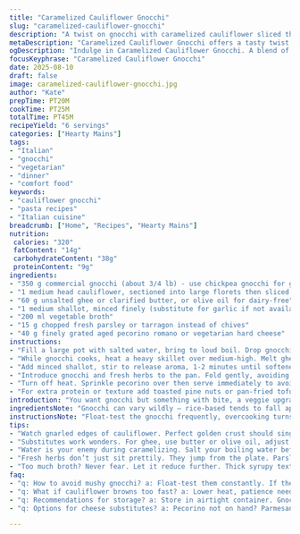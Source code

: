 ```yaml
---
title: "Caramelized Cauliflower Gnocchi"
slug: "caramelized-cauliflower-gnocchi"
description: "A twist on gnocchi with caramelized cauliflower sliced thick to crisp edges in browned butter. Garlic hits sharply, vegetable broth reduces until syrupy, coating soft gnocchi tossed last with fresh herbs and sharp pecorino. Swappable ingredients with time-saving tips. A rustic, no-fuss dish that fills the plate and the belly."
metaDescription: "Caramelized Cauliflower Gnocchi offers a tasty twist on traditional gnocchi, rich flavors simple techniques. Crisp cauliflower, creamy cheese, fresh herbs unite."
ogDescription: "Indulge in Caramelized Cauliflower Gnocchi. A blend of textures, flavors, and aromas; satisfying and filling with every bite."
focusKeyphrase: "Caramelized Cauliflower Gnocchi"
date: 2025-08-10
draft: false
image: caramelized-cauliflower-gnocchi.jpg
author: "Kate"
prepTime: PT20M
cookTime: PT25M
totalTime: PT45M
recipeYield: "6 servings"
categories: ["Hearty Mains"]
tags:
- "Italian"
- "gnocchi"
- "vegetarian"
- "dinner"
- "comfort food"
keywords:
- "cauliflower gnocchi"
- "pasta recipes"
- "Italian cuisine"
breadcrumb: ["Home", "Recipes", "Hearty Mains"]
nutrition: 
 calories: "320"
 fatContent: "14g"
 carbohydrateContent: "38g"
 proteinContent: "9g"
ingredients:
- "350 g commercial gnocchi (about 3/4 lb) - use chickpea gnocchi for gluten-free option"
- "1 medium head cauliflower, sectioned into large florets then sliced about 1.5 cm thick"
- "60 g unsalted ghee or clarified butter, or olive oil for dairy-free"
- "1 medium shallot, minced finely (substitute for garlic if not available)"
- "200 ml vegetable broth"
- "15 g chopped fresh parsley or tarragon instead of chives"
- "40 g finely grated aged pecorino romano or vegetarian hard cheese"
instructions:
- "Fill a large pot with salted water, bring to loud boil. Drop gnocchi in batches; watch them bob then float to surface - sign they're done. Scoop out with slotted spoon quickly. Spread on a warm plate; toss gently with a drizzle of olive oil to keep separate."
- "While gnocchi cooks, heat a heavy skillet over medium-high. Melt ghee, swirl to coat. Lay cauliflower slices flat, arrange so they don’t overlap. Resist stirring. Let edges form a deep golden crust - that crackle and sizzle tells you when to look. Flip after 8-12 minutes once deeply caramelized. Season with salt and cracked pepper."
- "Add minced shallot, stir to release aroma, 1-2 minutes until softened but not browned. Pour in vegetable broth. It’ll steam, bubble - reduce by half until glossy and slightly sticky, clinging to the cauliflower like a glaze."
- "Introduce gnocchi and fresh herbs to the pan. Fold gently, avoiding breaking the tender gnocchi. Heat through 3-4 minutes to absorb flavors, coating every bite."
- "Turn off heat. Sprinkle pecorino over then serve immediately to avoid drying out. Add a squeeze of lemon juice or sprinkle crushed chili flakes for an extra zing."
- "For extra protein or texture add toasted pine nuts or pan-fried tofu cubes just before serving."
introduction: "You want gnocchi but something with bite, a veggie upgrade that plays with textures. Cauliflower sliced thick enough to crisp up, slow caramelization in butter or ghee, releasing nutty notes that push the flavor beyond simple. Garlic swapped for shallot here — mellower, sweet with a subtle punch. Broth reduction adds moisture and umami without drowning flavors. Pecorino swaps parmesan for sharper, saltier finish — use what you got but fine grate, no clumps allowed. Herbs aren’t just garnish but fresh jump of brightness. If you’re running low on time, chickpea gnocchi speeds cooking while adding protein. This isn’t fancy; it’s real cooking, paying attention to browning, timing, recognizing when gnocchi float means done, cauliflower edges turn golden-brown like burnt sugar crust, that’s when aroma tells you its all happening."
ingredientsNote: "Gnocchi can vary wildly — rice-based tends to fall apart; potato type holds better. When choosing cauliflower, look for firm heads with tight florets, avoid ones starting to brown or limp; that bitterness seeps into dish. Butter can be switched for ghee or olive oil depending on diet, both will brown differently but give you caramelization; ghee adds nuttier flavor without water content that makes steam. Shallot instead of garlic for mellow aroma but garlic still works, just add a little earlier to avoid raw punch. Parsley or tarragon swap out chives: parsley is fresh and grassy, tarragon adds anise notes. Broth needs to be flavorful; skip watery broth or just use a good-quality stock cube dissolved. Name your cheese carefully; pecorino romano is hard, salty, adding balance; for vegan, nutritional yeast flakes are an option but add at end."
instructionsNote: "Float-test the gnocchi frequently, overcooking turns them mushy — timing matters but float is your best indicator. In pan, heat background first; don’t overcrowd cauliflower or it will steam not caramelize—patience pays off letting one side get deeply colored before flipping. Don’t stir too often or it won’t brown properly, but be ready to catch the moment color goes from golden to burnt. When adding aromas (shallot or garlic), avoid high heat which burns them bitter; medium low is best. Broth reduction: keep simmering, watch liquid level drop; it should change texture, syrupy, sticky enough to adhere. Folding gnocchi last prevents smashing, toss gently, use spatula or tongs for delicate handling. Finishing cheese added off heat keeps it melting smooth but avoids drying out gnocchi. Adjust seasoning again at end; salt levels fluctuate with broth and cheese. Add extras like lemon or chili flakes for brightness or heat. Batch cooking tip: keep gnocchi warm without sticking by oil on plate covered loosely with foil."
tips:
- "Watch gnarled edges of cauliflower. Perfect golden crust should sing, pop. Don’t rush the flip. Takes time; flip only when ready. Undercooked won’t give crunch."
- "Substitutes work wonders. For ghee, use butter or olive oil, adjust for flavors. Chickpea gnocchi adds protein but cooks faster, adjust timing. Keep separate."
- "Water is your enemy during caramelizing. Salt your boiling water before gnocchi goes in. It’s key. Float test gnocchi often, mushy isn’t edible. Sling them out right when they rise."
- "Fresh herbs don’t just sit prettily. They jump from the plate. Parsley or tarragon brightens the dish. Adjust based on what you have; don’t fear swaps."
- "Too much broth? Never fear. Let it reduce further. Thick syrupy texture is a goal. Stickiness lets flavors cling to ingredients. Nice finish. Enhance with citrus or heat."
faq:
- "q: How to avoid mushy gnocchi? a: Float-test them constantly. If they stay down, they need longer. Don’t overcook. Timing is crucial."
- "q: What if cauliflower browns too fast? a: Lower heat, patience needed. High can burn edges. Should sizzle gently. Brown takes time. Flip later."
- "q: Recommendations for storage? a: Store in airtight container. Gnocchi freeze well. Cauliflower texture may shift; best fresh. Reheat carefully."
- "q: Options for cheese substitutes? a: Pecorino not on hand? Parmesan works too. For vegan, try nutritional yeast. Add it last to avoid clumping."

---
```

